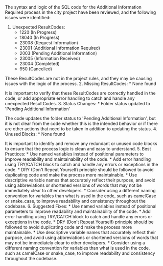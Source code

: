 The syntax and logic of the SQL code for the Additional Information Required process in the city project have been reviewed, and the following issues were identified:

1. Unexpected ResultCodes:
	* 1220 (In Progress)
	* 18040 (In Progress)
	* 23008 (Request Information)
	* 23001 (Additional Information Required)
	* 2003 (Pending Additional Information)
	* 23005 (Information Received)
	* 23004 (Completed)
	* 950 (Cancelled)

These ResultCodes are not in the project rules, and they may be causing issues with the logic of the process.
2. Missing ResultCodes:
	* None found

It is important to verify that these ResultCodes are correctly handled in the code, or add appropriate error handling to catch and handle any unexpected ResultCodes.
3. Status Changes:
	* Folder status updated to 'Pending Additional Information'

The code updates the folder status to 'Pending Additional Information', but it is not clear from the code whether this is the intended behavior or if there are other actions that need to be taken in addition to updating the status.
4. Unused Blocks:
	* None found

It is important to identify and remove any redundant or unused code blocks to ensure that the process logic is clean and easy to understand.
5. Best Practices:
	* Use named variables instead of positional parameters to improve readability and maintainability of the code.
	* Add error handling using TRY/CATCH block to catch and handle any errors or exceptions in the code.
	* DRY (Don't Repeat Yourself) principle should be followed to avoid duplicating code and make the process more maintainable.
	* Use descriptive variable names that accurately reflect their purpose, and avoid using abbreviations or shortened versions of words that may not be immediately clear to other developers.
	* Consider using a different naming convention for variables than what is used in the code, such as camelCase or snake_case, to improve readability and consistency throughout the codebase.
6. Suggested Fixes:
	* Use named variables instead of positional parameters to improve readability and maintainability of the code.
	* Add error handling using TRY/CATCH block to catch and handle any errors or exceptions in the code.
	* DRY (Don't Repeat Yourself) principle should be followed to avoid duplicating code and make the process more maintainable.
	* Use descriptive variable names that accurately reflect their purpose, and avoid using abbreviations or shortened versions of words that may not be immediately clear to other developers.
	* Consider using a different naming convention for variables than what is used in the code, such as camelCase or snake_case, to improve readability and consistency throughout the codebase.